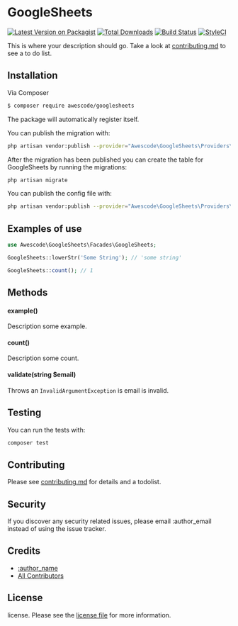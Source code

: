 # GoogleSheets

[![Latest Version on Packagist][ico-version]][link-packagist]
[![Total Downloads][ico-downloads]][link-downloads]
[![Build Status][ico-travis]][link-travis]
[![StyleCI][ico-styleci]][link-styleci]

This is where your description should go. Take a look at [contributing.md](contributing.md) to see a to do list.

## Installation

Via Composer

``` bash
$ composer require awescode/googlesheets
```

The package will automatically register itself.

You can publish the migration with:

```bash
php artisan vendor:publish --provider="Awescode\GoogleSheets\Providers\GoogleSheetsServiceProvider" --tag="migrations"
```

After the migration has been published you can create the table for GoogleSheets by running the migrations:

```bash
php artisan migrate
```

You can publish the config file with:

```bash
php artisan vendor:publish --provider="Awescode\GoogleSheets\Providers\GoogleSheetsServiceProvider" --tag="config"
```


## Examples of use

```php
use Awescode\GoogleSheets\Facades\GoogleSheets;

GoogleSheets::lowerStr('Some String'); // 'some string'

GoogleSheets::count(); // 1
```

## Methods

#### example()

Description some example.

#### count()

Description some count.

#### validate(string $email)

Throws an `InvalidArgumentException` is email is invalid.

## Testing

You can run the tests with:

```bash
composer test
```

## Contributing

Please see [contributing.md](contributing.md) for details and a todolist.

## Security

If you discover any security related issues, please email :author_email instead of using the issue tracker.

## Credits

- [:author_name][link-author]
- [All Contributors][link-contributors]

## License

license. Please see the [license file](license.md) for more information.

[ico-version]: https://img.shields.io/packagist/v/awescode/googlesheets.svg?style=flat-square
[ico-downloads]: https://img.shields.io/packagist/dt/awescode/googlesheets.svg?style=flat-square
[ico-travis]: https://img.shields.io/travis/awescode/googlesheets/master.svg?style=flat-square
[ico-styleci]: https://styleci.io/repos/12345678/shield

[link-packagist]: https://packagist.org/packages/awescode/googlesheets
[link-downloads]: https://packagist.org/packages/awescode/googlesheets
[link-travis]: https://travis-ci.org/awescode/googlesheets
[link-styleci]: https://styleci.io/repos/12345678
[link-author]: https://github.com/awescode
[link-contributors]: ../../contributors]
